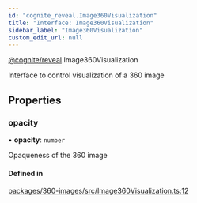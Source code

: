 ```yaml
---
id: "cognite_reveal.Image360Visualization"
title: "Interface: Image360Visualization"
sidebar_label: "Image360Visualization"
custom_edit_url: null
---
```


[@cognite/reveal](../modules/cognite_reveal.md).Image360Visualization

Interface to control visualization of a 360 image

## Properties

### opacity

• **opacity**: `number`

Opaqueness of the 360 image

#### Defined in

[packages/360-images/src/Image360Visualization.ts:12](https://github.com/cognitedata/reveal/blob/fba2eed2/viewer/packages/360-images/src/Image360Visualization.ts#L12)
